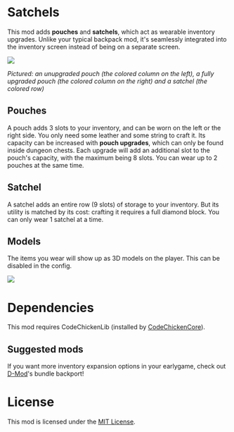 # Satchels

This mod adds **pouches** and **satchels**, which act as wearable inventory upgrades. Unlike your typical backpack mod, it's seamlessly integrated into the inventory screen instead of being on a separate screen.

![](https://raw.githubusercontent.com/makamys/Satchels/master/docs/satchels_gui.png)

*Pictured: an unupgraded pouch (the colored column on the left), a fully upgraded pouch (the colored column on the right) and a satchel (the colored row)*

## Pouches

A pouch adds 3 slots to your inventory, and can be worn on the left or the right side. You only need some leather and some string to craft it. Its capacity can be increased with **pouch upgrades**, which can only be found inside dungeon chests. Each upgrade will add an additional slot to the pouch's capacity, with the maximum being 8 slots. You can wear up to 2 pouches at the same time.

## Satchel

A satchel adds an entire row (9 slots) of storage to your inventory. But its utility is matched by its cost: crafting it requires a full diamond block. You can only wear 1 satchel at a time.

## Models

The items you wear will show up as 3D models on the player. This can be disabled in the config.

![](https://raw.githubusercontent.com/makamys/Satchels/master/docs/satchels_model.png)

# Dependencies

This mod requires CodeChickenLib (installed by [CodeChickenCore](https://www.curseforge.com/minecraft/mc-mods/codechickencore)).

## Suggested mods

If you want more inventory expansion options in your earlygame, check out [D-Mod](https://github.com/makamys/DMod)'s bundle backport!

# License

This mod is licensed under the [MIT License](https://github.com/makamys/Satchels/blob/master/LICENSE).

